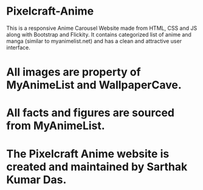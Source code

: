 # Pixelcraft-Anime
This is a responsive Anime Carousel Website made from HTML, CSS and JS along with Bootstrap and Flickity.
It contains categorized list of anime and manga (similar to myanimelist.net) and has a clean and attractive user interface.

# All images are property of MyAnimeList and WallpaperCave.
# All facts and figures are sourced from MyAnimeList.
# The Pixelcraft Anime website is created and maintained by Sarthak Kumar Das.
